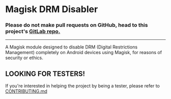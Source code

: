 # Magisk DRM Disabler

### Please do not make pull requests on GitHub, head to this project's [GitLab repo.](https://gitlab.com/Atrate/magisk-drm-disabler/) 
-----------

A Magisk module designed to disable DRM (Digital Restrictions Management) completely on Android devices using Magisk, for reasons of security or ethics.

## LOOKING FOR TESTERS!
If you're interested in helping the project by being a tester, please refer to [CONTRIBUTING.md](./CONTRIBUTING.md)
